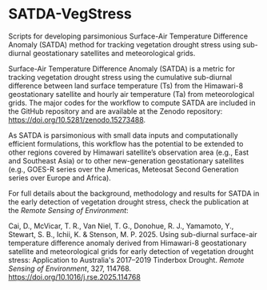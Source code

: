 # SATDA-VegStress
Scripts for developing parsimonious Surface-Air Temperature Difference Anomaly (SATDA) method for tracking vegetation drought stress using sub-diurnal geostationary satellites and meteorological grids.

Surface-Air Temperature Difference Anomaly (SATDA) is a metric for tracking vegetation drought stress using the cumulative sub-diurnal difference between land surface temperature (Ts) from the Himawari-8 geostationary satellite and hourly air temperature (Ta) from meteorological grids.
The major codes for the workflow to compute SATDA are included in the GitHub repository and are available at the Zenodo repository: https://doi.org/10.5281/zenodo.15273488.

As SATDA is parsimonious with small data inputs and computationally efficient formulations, this workflow has the potential to be extended to other regions covered by Himawari satellite’s observation area (e.g., East and Southeast Asia) or to other new-generation geostationary satellites (e.g., GOES-R series over the Americas, Meteosat Second Generation series over Europe and Africa).   

For full details about the background, methodology and results for SATDA in the early detection of vegetation drought stress, check the publication at the *Remote Sensing of Environment*:

Cai, D., McVicar, T. R., Van Niel, T. G., Donohue, R. J., Yamamoto, Y., Stewart, S. B., Ichii, K. & Stenson, M. P. 2025. Using sub-diurnal surface-air temperature difference anomaly derived from Himawari-8 geostationary satellite and meteorological grids for early detection of vegetation drought stress: Application to Australia's 2017–2019 Tinderbox Drought. *Remote Sensing of Environment*, 327, 114768. https://doi.org/10.1016/j.rse.2025.114768